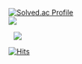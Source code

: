 

[![Solved.ac Profile](http://mazassumnida.wtf/api/v2/generate_badge?boj=dkdk6517)](https://solved.ac/백준dkdk6517/)  
<img src="http://mazandi.herokuapp.com/api?handle=dkdk6517&theme=cold"/> <a href="https://instagram.com/movinggun01">
    
   <img src="http://img.shields.io/badge/-Instagram-black?style=flat&logo=Instagram&link=https://instagram.com/movinggun01/" style="height : auto; margin-left : 10px; margin-right : 10px;"/>

[![Hits](https://hits.seeyoufarm.com/api/count/incr/badge.svg?url=https%3A%2F%2Fgithub.com%2Fmoongteng&count_bg=%2379C83D&title_bg=%23555555&icon=&icon_color=%23E7E7E7&title=hits&edge_flat=true)](https://hits.seeyoufarm.com)
